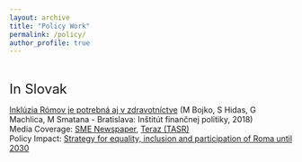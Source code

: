 ```yaml
---
layout: archive
title: "Policy Work"
permalink: /policy/
author_profile: true
---
```


<br>

<font size="5">In Slovak</font>

[Inklúzia Rómov je potrebná aj v zdravotníctve](https://www.mfsr.sk/files/archiv/34/2018_23_Inkluzia_zdravie_final.pdf) (M Bojko, S Hidas, G Machlica, M Smatana - Bratislava: Inštitút finančnej politiky, 2018)<br>
Media Coverage: [SME Newspaper](https://domov.sme.sk/c/22009768/odbornici-tvrdia-ze-inkluzia-romov-je-potrebna-aj-v-zdravotnictve.html), 
[Teraz (TASR)](https://www.teraz.sk/zdravie/inkluzia-romov-je-potrebna-aj-v-zdrav/367522-clanok.html) <br>
Policy Impact: [Strategy for equality, inclusion and participation of Roma until 2030](https://www.romovia.vlada.gov.sk/strategie/strategia-pre-rovnost-inkluziu-a-participaciu-romov-do-roku-2030/)
